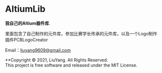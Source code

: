 <!--
 * @Author: Liu Yang
 * @Date: 2021-05-11 23:46:06
 * @LastEditors: Liu Yang
 * @LastEditTime: 2021-05-11 23:52:48
 * @Description: file content
-->
# AltiumLib 
**我自己的Altium器件库**.  

里面包含了自己制作的元件库，参加比赛学长传承的元件库，以及一个Logo制作插件PCBLogoCreator

Email：liuyang9609@gmail.com

**Copyright © 2021, LiuYang. All Rights Reserved.  
This project is free software and released under the MIT License.